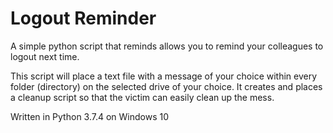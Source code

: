 # Logout Reminder
 A simple python script that reminds allows you to remind your colleagues to logout next time.

This script will place a text file with a message of your choice within every folder (directory) on the selected drive of your choice.
It creates and places a cleanup script so that the victim can easily clean up the mess.

Written in Python 3.7.4 on Windows 10